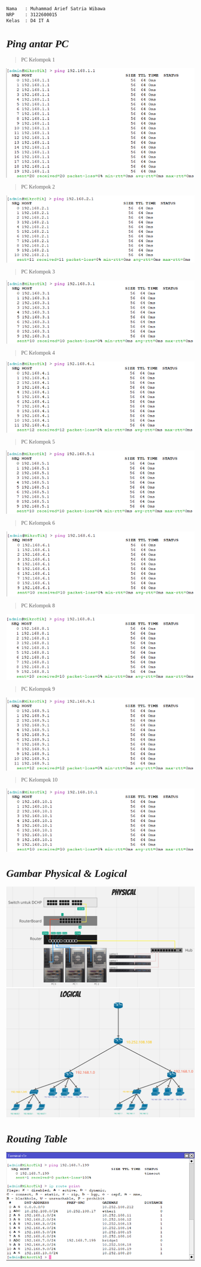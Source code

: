 ```Copy Code
Nama   : Muhammad Arief Satria Wibawa
NRP    : 3122600015
Kelas  : D4 IT A
```

*<h1 style="font-family:bahnschrift;">Ping antar PC</h1>*
><div class ="isi" style="font-family:bahnschrift;"> PC Kelompok 1
<img src="assets/pc 1.1.png"><br>

><div class ="isi" style="font-family:bahnschrift;"> PC Kelompok 2
<img src="assets/pc 2.1.png"><br>

><div class ="isi" style="font-family:bahnschrift;"> PC Kelompok 3
<img src="assets/pc 3.1.png"><br>

><div class ="isi" style="font-family:bahnschrift;"> PC Kelompok 4
<img src="assets/pc 4.1.png"><br>

><div class ="isi" style="font-family:bahnschrift;"> PC Kelompok 5
<img src="assets/pc 5.1.png"><br>

><div class ="isi" style="font-family:bahnschrift;"> PC Kelompok 6
<img src="assets/pc 6.1.png"><br>

><div class ="isi" style="font-family:bahnschrift;"> PC Kelompok 8
<img src="assets/pc 8.1.png"><br>

><div class ="isi" style="font-family:bahnschrift;"> PC Kelompok 9
<img src="assets/pc 9.1.png"><br>

><div class ="isi" style="font-family:bahnschrift;"> PC Kelompok 10
<img src="assets/pc 10.1.png"><br>
#
*<h1 style="font-family:bahnschrift;">Gambar Physical & Logical</h1>*
<img src="assets/physical.png"><br>
<img src="assets/logical.png"><br>
#
*<h1 style="font-family:bahnschrift;">Routing Table</h1>*
<img src="assets/route print.png"><br>
#